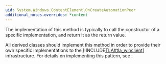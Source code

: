 ```yaml
---
uid: System.Windows.ContentElement.OnCreateAutomationPeer
additional_notes.overrides: *content
---
```


<p>The implementation of this method is typically to call the constructor of a specific <xref href="System.Windows.Automation.Peers.AutomationPeer"></xref> implementation, and return it as the return value.  
  
 All <xref href="System.Windows.ContentElement"></xref> derived classes should implement this method in order to provide their own specific <xref href="System.Windows.Automation.Peers.AutomationPeer"></xref> implementations to the [!INCLUDE[TLA#tla_winclient](~/includes/tlasharptla-winclient-md.md)] infrastructure. For details on implementing this pattern, see <xref href="System.Windows.Automation.Peers.AutomationPeer"></xref>.</p>


